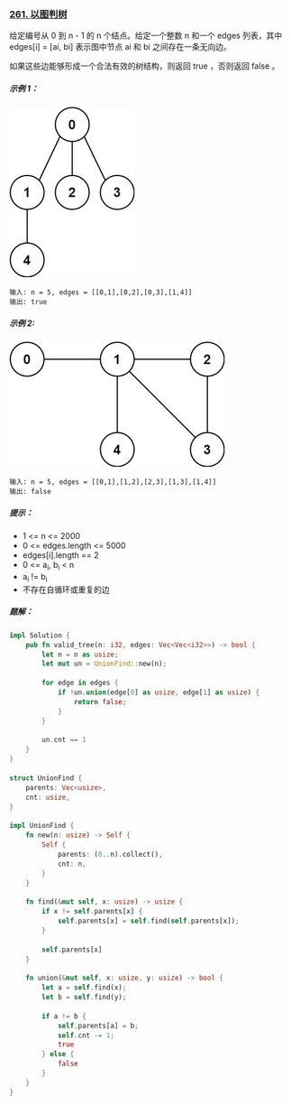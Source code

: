 ### [261. 以图判树](https://leetcode.cn/problems/graph-valid-tree/)
给定编号从 0 到 n - 1 的 n 个结点。给定一个整数 n 和一个 edges 列表，其中 edges[i] = [ai, bi] 表示图中节点 ai 和 bi 之间存在一条无向边。

如果这些边能够形成一个合法有效的树结构，则返回 true ，否则返回 false 。



##### 示例 1：
![img.png](img.png)
```
输入: n = 5, edges = [[0,1],[0,2],[0,3],[1,4]]
输出: true
```

##### 示例 2:
![img_1.png](img_1.png)
```
输入: n = 5, edges = [[0,1],[1,2],[2,3],[1,3],[1,4]]
输出: false
```

##### 提示：
- 1 <= n <= 2000
- 0 <= edges.length <= 5000
- edges[i].length == 2
- 0 <= a<sub>i</sub>, b<sub>i</sub> < n
- a<sub>i</sub> != b<sub>i</sub>
- 不存在自循环或重复的边

##### 题解：
```rust
impl Solution {
    pub fn valid_tree(n: i32, edges: Vec<Vec<i32>>) -> bool {
        let n = n as usize;
        let mut un = UnionFind::new(n);

        for edge in edges {
            if !un.union(edge[0] as usize, edge[1] as usize) {
                return false;
            }
        }

        un.cnt == 1
    }
}

struct UnionFind {
    parents: Vec<usize>,
    cnt: usize,
}

impl UnionFind {
    fn new(n: usize) -> Self {
        Self {
            parents: (0..n).collect(),
            cnt: n,
        }
    }

    fn find(&mut self, x: usize) -> usize {
        if x != self.parents[x] {
            self.parents[x] = self.find(self.parents[x]);
        }

        self.parents[x]
    }

    fn union(&mut self, x: usize, y: usize) -> bool {
        let a = self.find(x);
        let b = self.find(y);

        if a != b {
            self.parents[a] = b;
            self.cnt -= 1;
            true
        } else {
            false
        }
    }
}
```
